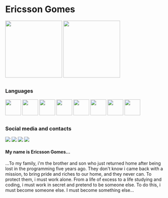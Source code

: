 # Ericsson Gomes

<div>
  <a href="https://github.com/NanoThecnolog"></a>
  <img height="180em" src="https://github-readme-stats.vercel.app/api?username=NanoThecnolog&show_icons=true&theme=tokyonight&include_all_commits=true&count_private=true"/>
  <img height="180em" src="https://github-readme-stats.vercel.app/api/top-langs/?username=NanoThecnolog&layout=compact&langs_count=16&theme=tokyonight"/>
</div>

##
### Languages

<div>
  <img height="50em" src="https://cdn.jsdelivr.net/gh/devicons/devicon@latest/icons/nextjs/nextjs-original.svg" />  
  <img height="50em" src="https://cdn.jsdelivr.net/gh/devicons/devicon@latest/icons/nodejs/nodejs-original.svg" />
  <img height="50em" src="https://cdn.jsdelivr.net/gh/devicons/devicon@latest/icons/react/react-original-wordmark.svg" />
  <img height="50em" src="https://cdn.jsdelivr.net/gh/devicons/devicon@latest/icons/typescript/typescript-plain.svg" />
  <img height="50em" src="https://cdn.jsdelivr.net/gh/devicons/devicon@latest/icons/vuejs/vuejs-original-wordmark.svg" />
  <img height="50em" src="https://cdn.jsdelivr.net/gh/devicons/devicon@latest/icons/javascript/javascript-plain.svg" />
  <img height="50em" src="https://cdn.jsdelivr.net/gh/devicons/devicon@latest/icons/php/php-plain.svg" />
  <img height="50em" src="https://cdn.jsdelivr.net/gh/devicons/devicon@latest/icons/postgresql/postgresql-plain-wordmark.svg" />
</div>

##
### Social media and contacts

<div>
  <a href="https://www.instagram.com/ericsson.costagomes/" target="_blank"><img src="https://img.shields.io/badge/Instagram-E4405F?style=for-the-badge&logo=instagram&logoColor=white"/></a>
  <a href="https://www.facebook.com/ericsson.costagomes" target="_blank"><img src="https://img.shields.io/badge/Facebook-1877F2?style=for-the-badge&logo=facebook&logoColor=white"/></a>
  <a href="https://www.linkedin.com/in/ericssongomes/" target="_blank"><img src="https://img.shields.io/badge/LinkedIn-0077B5?style=for-the-badge&logo=linkedin&logoColor=white"/></a>
  <a href="mailto:contato@ericssongomes.com" target="_blank"><img src="https://img.shields.io/badge/Gmail-D14836?style=for-the-badge&logo=gmail&logoColor=white"/></a>
  
</div>


#### My name is Ericsson Gomes...
  ...To my family, i'm the brother and son who just returned home after being lost in the programming five years ago. They don't know i came back with a mission, to bring pride and riches to our home, and they never can. To protect them, i must work alone. From a life of excess to a life studying and coding, i must work in secret and pretend to be someone else. To do this, i must become someone else. I must become something else...



<!--
**NanoThecnolog/NanoThecnolog** is a ✨ _special_ ✨ repository because its `README.md` (this file) appears on your GitHub profile.

Here are some ideas to get you started:

- 🔭 Today i'm working with Full Stack web development..
- 🌱 I’m currently learning ...
- 👯 I’m looking to collaborate on ...
- 🤔 I’m looking for help with ...
- 💬 Ask me about ...
- 📫 How to reach me: ...
- 😄 Pronouns: ...
- ⚡ Fun fact: ...
-->
